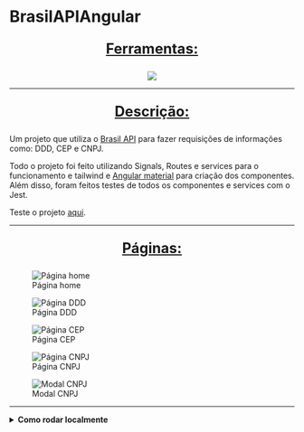 # BrasilAPIAngular

<div align=center>
  <p style='font-size: 25px; text-decoration: underline; font-weight: bold'>Ferramentas:</p>
  <a href="https://github.com/Joao-Vtr-Oliveira/brasil-api-angular">
    <img src="https://skillicons.dev/icons?i=ts,angular,tailwind,jest" />
  </a>
</div>

---

<p align="center" style='font-size: 25px; text-decoration: underline; font-weight: bold'>Descrição:</p>

Um projeto que utiliza o [Brasil API](https://brasilapi.com.br/) para fazer requisições de informações como: DDD, CEP e CNPJ.

Todo o projeto foi feito utilizando Signals, Routes e services para o funcionamento e tailwind e [Angular material](https://material.angular.dev/) para criação dos componentes. Além disso, foram feitos testes de todos os componentes e services com o Jest.

Teste o projeto [aqui](https://brasil-api-angular.vercel.app/).

---

<p align="center" style='font-size: 25px; text-decoration: underline; font-weight: bold'>Páginas:</p>

<figure>
  <img src='https://github.com/user-attachments/assets/777e33e2-683a-411e-9d51-84fc6b4ba22d' alt='Página home' />
  <figcaption>Página home</figcaption>
</figure>

<figure>
  <img src='https://github.com/user-attachments/assets/92e675e9-ecba-48e5-8cff-abd2e0dfed2d' alt='Página DDD' />
  <figcaption>Página DDD</figcaption>
</figure>

<figure>
  <img src='https://github.com/user-attachments/assets/c3002dd8-3fe2-44d8-969e-bff8d013caa7' alt='Página CEP' />
  <figcaption>Página CEP</figcaption>
</figure>

<figure>
  <img src='https://github.com/user-attachments/assets/2ddd3e07-9c3c-43a8-b5df-d34a629e3cc2' alt='Página CNPJ' />
  <figcaption>Página CNPJ</figcaption>
</figure>

<figure>
  <img src='https://github.com/user-attachments/assets/fc447347-ec74-46a2-8469-4923355e2b29' alt='Modal CNPJ' />
  <figcaption>Modal CNPJ</figcaption>
</figure>

---

<details> <summary><strong>Como rodar localmente</strong></summary>


# 1. Clone o repositório
git clone https://github.com/Joao-Vtr-Oliveira/Brasil-API-Angular.git

cd brasil-api-angular

# 2. Instale as dependências
npm install

# 3. Rode o servidor de desenvolvimento
ng serve

# 4. Acesse em http://localhost:4200
</details>
